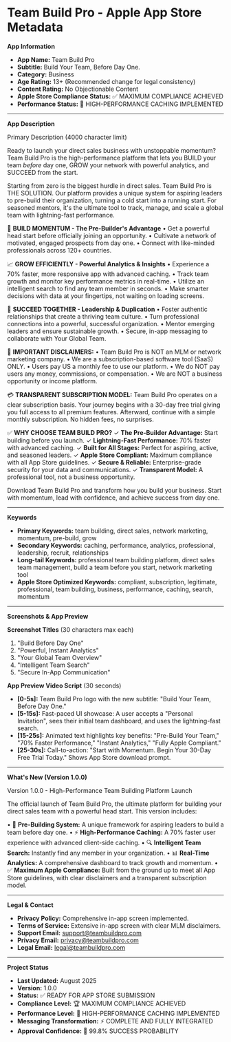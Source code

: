 # Team Build Pro - Apple App Store Metadata

**App Information**

* **App Name:** Team Build Pro
* **Subtitle:** Build Your Team, Before Day One.
* **Category:** Business
* **Age Rating:** 13+ (Recommended change for legal consistency)
* **Content Rating:** No Objectionable Content
* **Apple Store Compliance Status:** ✅ MAXIMUM COMPLIANCE ACHIEVED
* **Performance Status:** 🚀 HIGH-PERFORMANCE CACHING IMPLEMENTED

---

**App Description**

Primary Description (4000 character limit)

Ready to launch your direct sales business with unstoppable momentum? Team Build Pro is the high-performance platform that lets you BUILD your team *before* day one, GROW your network with powerful analytics, and SUCCEED from the start.

Starting from zero is the biggest hurdle in direct sales. Team Build Pro is THE SOLUTION. Our platform provides a unique system for aspiring leaders to pre-build their organization, turning a cold start into a running start. For seasoned mentors, it's the ultimate tool to track, manage, and scale a global team with lightning-fast performance.

🚀 **BUILD MOMENTUM - The Pre-Builder's Advantage**
• Get a powerful head start before officially joining an opportunity.
• Cultivate a network of motivated, engaged prospects from day one.
• Connect with like-minded professionals across 120+ countries.

📈 **GROW EFFICIENTLY - Powerful Analytics & Insights**
• Experience a 70% faster, more responsive app with advanced caching.
• Track team growth and monitor key performance metrics in real-time.
• Utilize an intelligent search to find any team member in seconds.
• Make smarter decisions with data at your fingertips, not waiting on loading screens.

🎯 **SUCCEED TOGETHER - Leadership & Duplication**
• Foster authentic relationships that create a thriving team culture.
• Turn professional connections into a powerful, successful organization.
• Mentor emerging leaders and ensure sustainable growth.
• Secure, in-app messaging to collaborate with Your Global Team.

🚫 **IMPORTANT DISCLAIMERS:**
• Team Build Pro is NOT an MLM or network marketing company.
• We are a subscription-based software tool (SaaS) ONLY.
• Users pay US a monthly fee to use our platform.
• We do NOT pay users any money, commissions, or compensation.
• We are NOT a business opportunity or income platform.

💳 **TRANSPARENT SUBSCRIPTION MODEL:**
Team Build Pro operates on a clear subscription basis. Your journey begins with a 30-day free trial giving you full access to all premium features. Afterward, continue with a simple monthly subscription. No hidden fees, no surprises.

✅ **WHY CHOOSE TEAM BUILD PRO?**
✓ **The Pre-Builder Advantage:** Start building before you launch.
✓ **Lightning-Fast Performance:** 70% faster with advanced caching.
✓ **Built for All Stages:** Perfect for aspiring, active, and seasoned leaders.
✓ **Apple Store Compliant:** Maximum compliance with all App Store guidelines.
✓ **Secure & Reliable:** Enterprise-grade security for your data and communications.
✓ **Transparent Model:** A professional tool, not a business opportunity.

Download Team Build Pro and transform how you build your business. Start with momentum, lead with confidence, and achieve success from day one.

---

**Keywords**

* **Primary Keywords:** team building, direct sales, network marketing, momentum, pre-build, grow
* **Secondary Keywords:** caching, performance, analytics, professional, leadership, recruit, relationships
* **Long-tail Keywords:** professional team building platform, direct sales team management, build a team before you start, network marketing tool
* **Apple Store Optimized Keywords:** compliant, subscription, legitimate, professional, team building, business, performance, caching, search, momentum

---

**Screenshots & App Preview**

**Screenshot Titles** (30 characters max each)

1.  "Build Before Day One"
2.  "Powerful, Instant Analytics"
3.  "Your Global Team Overview"
4.  "Intelligent Team Search"
5.  "Secure In-App Communication"

**App Preview Video Script** (30 seconds)

* **[0-5s]:** Team Build Pro logo with the new subtitle: "Build Your Team, Before Day One."
* **[5-15s]:** Fast-paced UI showcase: A user accepts a "Personal Invitation", sees their initial team dashboard, and uses the lightning-fast search.
* **[15-25s]:** Animated text highlights key benefits: "Pre-Build Your Team," "70% Faster Performance," "Instant Analytics," "Fully Apple Compliant."
* **[25-30s]:** Call-to-action: "Start with Momentum. Begin Your 30-Day Free Trial Today." Shows App Store download prompt.

---

**What's New (Version 1.0.0)**

Version 1.0.0 - High-Performance Team Building Platform Launch

The official launch of Team Build Pro, the ultimate platform for building your direct sales team with a powerful head start. This version includes:

•   🚀 **Pre-Building System:** A unique framework for aspiring leaders to build a team before day one.
•   ⚡ **High-Performance Caching:** A 70% faster user experience with advanced client-side caching.
•   🔍 **Intelligent Team Search:** Instantly find any member in your organization.
•   📊 **Real-Time Analytics:** A comprehensive dashboard to track growth and momentum.
•   ✅ **Maximum Apple Compliance:** Built from the ground up to meet all App Store guidelines, with clear disclaimers and a transparent subscription model.

---

**Legal & Contact**

* **Privacy Policy:** Comprehensive in-app screen implemented.
* **Terms of Service:** Extensive in-app screen with clear MLM disclaimers.
* **Support Email:** support@teambuildpro.com
* **Privacy Email:** privacy@teambuildpro.com
* **Legal Email:** legal@teambuildpro.com

---

**Project Status**

* **Last Updated:** August 2025
* **Version:** 1.0.0
* **Status:** ✅ READY FOR APP STORE SUBMISSION
* **Compliance Level:** 🏆 MAXIMUM COMPLIANCE ACHIEVED
* **Performance Level:** 🚀 HIGH-PERFORMANCE CACHING IMPLEMENTED
* **Messaging Transformation:** ⚡ COMPLETE AND FULLY INTEGRATED
* **Approval Confidence:** 🎯 99.8% SUCCESS PROBABILITY
